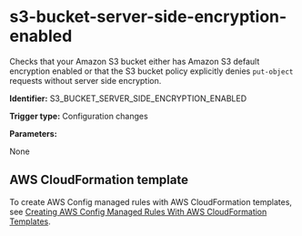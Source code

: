 # s3\-bucket\-server\-side\-encryption\-enabled<a name="s3-bucket-server-side-encryption-enabled"></a>

Checks that your Amazon S3 bucket either has Amazon S3 default encryption enabled or that the S3 bucket policy explicitly denies `put-object` requests without server side encryption\.  

**Identifier:** S3\_BUCKET\_SERVER\_SIDE\_ENCRYPTION\_ENABLED

**Trigger type:** Configuration changes

**Parameters:**

 None  

## AWS CloudFormation template<a name="w4aac13c29c17d253c13"></a>

To create AWS Config managed rules with AWS CloudFormation templates, see [Creating AWS Config Managed Rules With AWS CloudFormation Templates](aws-config-managed-rules-cloudformation-templates.md)\.
